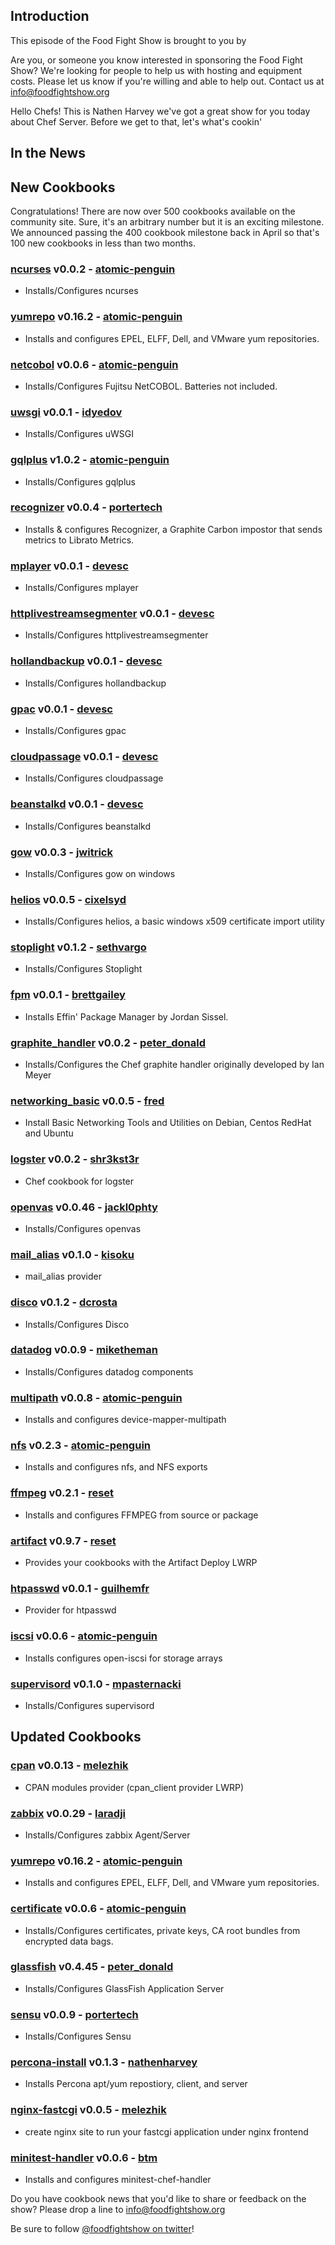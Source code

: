 ## Introduction

This episode of the Food Fight Show is brought to you by

Are you, or someone you know interested in sponsoring the Food Fight Show?  We're looking for people to help us with hosting and equipment costs.  Please let us know if you're willing and able to help out.  Contact us at info@foodfightshow.org

Hello Chefs!  This is Nathen Harvey we've got a great show for you today about Chef Server.  Before we get to that, let's what's cookin'

## In the News



## New Cookbooks

Congratulations!  There are now over 500 cookbooks available on the community site.  Sure, it's an arbitrary number but it is an exciting milestone.  We announced passing the 400 cookbook milestone back in April so that's 100 new cookbooks in less than two months. 

### [ncurses](http://community.opscode.com/cookbooks/ncurses) v0.0.2 - [atomic-penguin](http://community.opscode.com/users/atomic-penguin)
  * Installs/Configures ncurses

### [yumrepo](http://community.opscode.com/cookbooks/yumrepo) v0.16.2 - [atomic-penguin](http://community.opscode.com/users/atomic-penguin)
  * Installs and configures EPEL, ELFF, Dell, and VMware yum repositories.

### [netcobol](http://community.opscode.com/cookbooks/netcobol) v0.0.6 - [atomic-penguin](http://community.opscode.com/users/atomic-penguin)
  * Installs/Configures Fujitsu NetCOBOL.  Batteries not included.

### [uwsgi](http://community.opscode.com/cookbooks/uwsgi) v0.0.1 - [idyedov](http://community.opscode.com/users/idyedov)
  * Installs/Configures uWSGI

### [gqlplus](http://community.opscode.com/cookbooks/gqlplus) v1.0.2 - [atomic-penguin](http://community.opscode.com/users/atomic-penguin)
  * Installs/Configures gqlplus
 
### [recognizer](http://community.opscode.com/cookbooks/recognizer) v0.0.4 - [portertech](http://community.opscode.com/users/portertech)
  * Installs & configures Recognizer, a Graphite Carbon impostor that sends metrics to Librato Metrics.

### [mplayer](http://community.opscode.com/cookbooks/mplayer) v0.0.1 - [devesc](http://community.opscode.com/users/devesc)
  * Installs/Configures mplayer

### [httplivestreamsegmenter](http://community.opscode.com/cookbooks/httplivestreamsegmenter) v0.0.1 - [devesc](http://community.opscode.com/users/devesc)
  * Installs/Configures httplivestreamsegmenter

### [hollandbackup](http://community.opscode.com/cookbooks/hollandbackup) v0.0.1 - [devesc](http://community.opscode.com/users/devesc)
  * Installs/Configures hollandbackup

### [gpac](http://community.opscode.com/cookbooks/gpac) v0.0.1 - [devesc](http://community.opscode.com/users/devesc)
  * Installs/Configures gpac

### [cloudpassage](http://community.opscode.com/cookbooks/cloudpassage) v0.0.1 - [devesc](http://community.opscode.com/users/devesc)
  * Installs/Configures cloudpassage

### [beanstalkd](http://community.opscode.com/cookbooks/beanstalkd) v0.0.1 - [devesc](http://community.opscode.com/users/devesc)
  * Installs/Configures beanstalkd

### [gow](http://community.opscode.com/cookbooks/gow) v0.0.3 - [jwitrick](http://community.opscode.com/users/jwitrick)
  * Installs/Configures gow on windows
 
### [helios](http://community.opscode.com/cookbooks/helios) v0.0.5 - [cixelsyd](http://community.opscode.com/users/cixelsyd)
  * Installs/Configures helios, a basic windows x509 certificate import utility

### [stoplight](http://community.opscode.com/cookbooks/stoplight) v0.1.2 - [sethvargo](http://community.opscode.com/users/sethvargo)
  * Installs/Configures Stoplight

### [fpm](http://community.opscode.com/cookbooks/fpm) v0.0.1 - [brettgailey](http://community.opscode.com/users/brettgailey)
  * Installs Effin' Package Manager by Jordan Sissel.

### [graphite_handler](http://community.opscode.com/cookbooks/graphite_handler) v0.0.2 - [peter_donald](http://community.opscode.com/users/peter_donald)
  * Installs/Configures the Chef graphite handler originally developed by Ian Meyer

### [networking_basic](http://community.opscode.com/cookbooks/networking_basic) v0.0.5 - [fred](http://community.opscode.com/users/fred)
  * Install Basic Networking Tools and Utilities on Debian, Centos RedHat and Ubuntu

### [logster](http://community.opscode.com/cookbooks/logster) v0.0.2 - [shr3kst3r](http://community.opscode.com/users/shr3kst3r)
  * Chef cookbook for logster

### [openvas](http://community.opscode.com/cookbooks/openvas) v0.0.46 - [jackl0phty](http://community.opscode.com/users/jackl0phty)
  * Installs/Configures openvas

### [mail_alias](http://community.opscode.com/cookbooks/mail_alias) v0.1.0 - [kisoku](http://community.opscode.com/users/kisoku)
  * mail_alias provider

### [disco](http://community.opscode.com/cookbooks/disco) v0.1.2 - [dcrosta](http://community.opscode.com/users/dcrosta)
  * Installs/Configures Disco

### [datadog](http://community.opscode.com/cookbooks/datadog) v0.0.9 - [miketheman](http://community.opscode.com/users/miketheman)
  * Installs/Configures datadog components

### [multipath](http://community.opscode.com/cookbooks/multipath) v0.0.8 - [atomic-penguin](http://community.opscode.com/users/atomic-penguin)
  * Installs and configures device-mapper-multipath

### [nfs](http://community.opscode.com/cookbooks/nfs) v0.2.3 - [atomic-penguin](http://community.opscode.com/users/atomic-penguin)
  * Installs and configures nfs, and NFS exports

### [ffmpeg](http://community.opscode.com/cookbooks/ffmpeg) v0.2.1 - [reset](http://community.opscode.com/users/reset)
  * Installs and configures FFMPEG from source or package

### [artifact](http://community.opscode.com/cookbooks/artifact) v0.9.7 - [reset](http://community.opscode.com/users/reset)
  * Provides your cookbooks with the Artifact Deploy LWRP

### [htpasswd](http://community.opscode.com/cookbooks/htpasswd) v0.0.1 - [guilhemfr](http://community.opscode.com/users/guilhemfr)
  * Provider for htpasswd

### [iscsi](http://community.opscode.com/cookbooks/iscsi) v0.0.6 - [atomic-penguin](http://community.opscode.com/users/atomic-penguin)
  * Installs configures open-iscsi for storage arrays

### [supervisord](http://community.opscode.com/cookbooks/supervisord) v0.1.0 - [mpasternacki](http://community.opscode.com/users/mpasternacki)
  * Installs/Configures supervisord


## Updated Cookbooks

### [cpan](http://community.opscode.com/cookbooks/cpan) v0.0.13 - [melezhik](http://community.opscode.com/users/melezhik)
  * CPAN modules provider (cpan_client provider LWRP)

### [zabbix](http://community.opscode.com/cookbooks/zabbix) v0.0.29 - [laradji](http://community.opscode.com/users/laradji)
  * Installs/Configures zabbix Agent/Server

### [yumrepo](http://community.opscode.com/cookbooks/yumrepo) v0.16.2 - [atomic-penguin](http://community.opscode.com/users/atomic-penguin)
  * Installs and configures EPEL, ELFF, Dell, and VMware yum repositories.

### [certificate](http://community.opscode.com/cookbooks/certificate) v0.0.6 - [atomic-penguin](http://community.opscode.com/users/atomic-penguin)
  * Installs/Configures certificates, private keys, CA root bundles from encrypted data bags.

### [glassfish](http://community.opscode.com/cookbooks/glassfish) v0.4.45 - [peter_donald](http://community.opscode.com/users/peter_donald)
  * Installs/Configures GlassFish Application Server

### [sensu](http://community.opscode.com/cookbooks/sensu) v0.0.9 - [portertech](http://community.opscode.com/users/portertech)
  * Installs/Configures Sensu

### [percona-install](http://community.opscode.com/cookbooks/percona-install) v0.1.3 - [nathenharvey](http://community.opscode.com/users/nathenharvey)
  * Installs Percona apt/yum repostiory, client, and server

### [nginx-fastcgi](http://community.opscode.com/cookbooks/nginx-fastcgi) v0.0.5 - [melezhik](http://community.opscode.com/users/melezhik)
  * create nginx site to run your fastcgi application under nginx frontend

### [minitest-handler](http://community.opscode.com/cookbooks/minitest-handler) v0.0.6 - [btm](http://community.opscode.com/users/btm)
  * Installs and configures minitest-chef-handler
 

Do you have cookbook news that you'd like to share or feedback on the show?  Please drop a line to info@foodfightshow.org

Be sure to follow [@foodfightshow on twitter](http://twitter.com/foodfightshow)!
